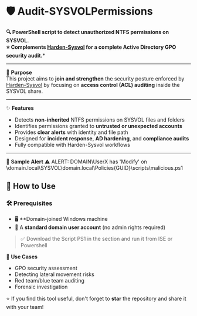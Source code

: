 # 🛡️ Audit-SYSVOLPermissions

**🔍 PowerShell script to detect unauthorized NTFS permissions on SYSVOL.**  
**⭐ Complements [Harden-Sysvol](https://github.com/username/Harden-Sysvol) for a complete Active Directory GPO security audit.***

---

📂 **Purpose**  
This project aims to **join and strengthen** the security posture enforced by [Harden-Sysvol](https://github.com/username/Harden-Sysvol) by focusing on **access control (ACL) auditing** inside the SYSVOL share.

---
✨ **Features**
- Detects **non-inherited** NTFS permissions on SYSVOL files and folders
- Identifies permissions granted to **untrusted or unexpected accounts**
- Provides **clear alerts** with identity and file path
- Designed for **incident response**, **AD hardening**, and **compliance audits**
- Fully compatible with Harden-Sysvol workflows
---

📌 **Sample Alert**
⚠️ ALERT: DOMAIN\UserX has 'Modify' on \domain.local\SYSVOL\domain.local\Policies{GUID}\scripts\malicious.ps1

## 🚀 How to Use
### 🛠️ Prerequisites

- 🖥️ **Domain-joined Windows machine
- 👤 A **standard domain user account** (no admin rights required)

> ✅ Download the Script PS1 in the section and run it from ISE or Powershell

🧰 **Use Cases**
- GPO security assessment
- Detecting lateral movement risks
- Red team/blue team auditing
- Forensic investigation

⭐ If you find this tool useful, don't forget to **star** the repository and share it with your team!
